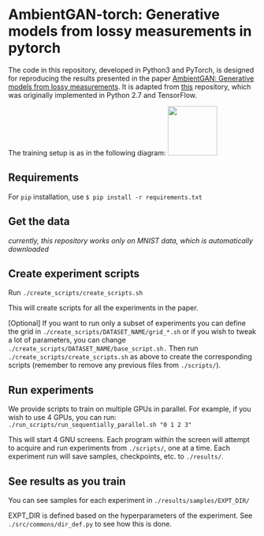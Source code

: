# AmbientGAN-torch: Generative models from lossy measurements in pytorch #

The code in this repository, developed in Python3 and PyTorch, is designed for reproducing the results presented in the paper [AmbientGAN: Generative models from lossy measurements](https://openreview.net/forum?id=Hy7fDog0b). It is adapted from [this](https://github.com/AshishBora/ambient-gan) repository, which was originally implemented in Python 2.7 and TensorFlow.

The training setup is as in the following diagram:
<img src="https://github.com/AshishBora/ambient-gan/blob/master/setup.png" width="100" height="100">

## Requirements ##

For `pip` installation, use `$ pip install -r requirements.txt`

## Get the data ##

*currently, this repository works only on MNIST data, which is automatically downloaded*

## Create experiment scripts ##

Run `./create_scripts/create_scripts.sh`

This will create scripts for all the experiments in the paper.

[Optional] If you want to run only a subset of experiments you can define the grid in `./create_scripts/DATASET_NAME/grid_*.sh` or if you wish to tweak a lot of parameters, you can change `./create_scripts/DATASET_NAME/base_script.sh.` Then run `./create_scripts/create_scripts.sh` as above to create the corresponding scripts (remember to remove any previous files from `./scripts/`).

## Run experiments ##

We provide scripts to train on multiple GPUs in parallel. For example, if you wish to use 4 GPUs, you can run: `./run_scripts/run_sequentially_parallel.sh "0 1 2 3"`

This will start 4 GNU screens. Each program within the screen will attempt to acquire and run experiments from `./scripts/`, one at a time. Each experiment run will save samples, checkpoints, etc. to `./results/`.

## See results as you train ##

You can see samples for each experiment in `./results/samples/EXPT_DIR/`

EXPT_DIR is defined based on the hyperparameters of the experiment. See `./src/commons/dir_def.py` to see how this is done.
